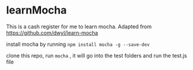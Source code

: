 # learnMocha

This is a cash register for me to learn mocha. Adapted from https://github.com/dwyl/learn-mocha

install mocha by running `npm install mocha -g --save-dev`

clone this repo, run `mocha` , it will go into the test folders and run the test.js file